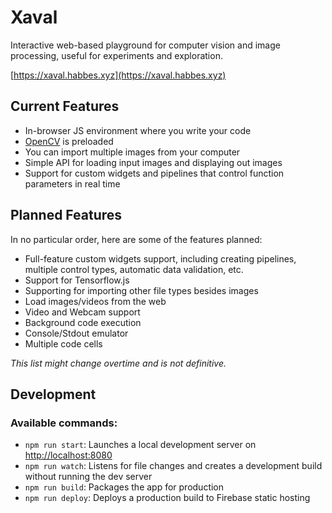 # Xaval

Interactive web-based playground for computer vision and image processing, useful for experiments and exploration.

[https://xaval.habbes.xyz](https://xaval.habbes.xyz)

## Current Features

- In-browser JS environment where you write your code
- [OpenCV](https://docs.opencv.org/3.4.1/d5/d10/tutorial_js_root.html) is preloaded
- You can import multiple images from your computer
- Simple API for loading input images and displaying out images
- Support for custom widgets and pipelines that control function parameters in real time

## Planned Features

In no particular order, here are some of the features planned:

- Full-feature custom widgets support, including creating pipelines, multiple control types, automatic data validation, etc.
- Support for Tensorflow.js
- Supporting for importing other file types besides images
- Load images/videos from the web
- Video and Webcam support
- Background code execution
- Console/Stdout emulator
- Multiple code cells

*This list might change overtime and is not definitive.*

## Development

### Available commands:

- `npm run start`: Launches a local development server on [http://localhost:8080](http://localhost:8080)
- `npm run watch`: Listens for file changes and creates a development build without running the dev server
- `npm run build`: Packages the app for production
- `npm run deploy`: Deploys a production build to Firebase static hosting